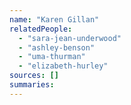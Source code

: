```yaml
---
name: "Karen Gillan"
relatedPeople:
  - "sara-jean-underwood"
  - "ashley-benson"
  - "uma-thurman"
  - "elizabeth-hurley"
sources: []
summaries:
---
```


